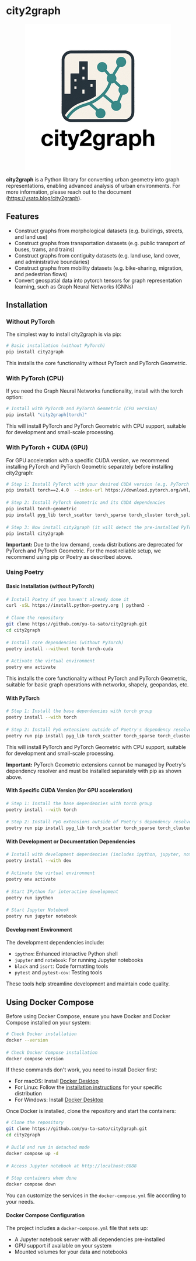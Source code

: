 # city2graph

<p align="center">
  <img src="docs/source/_static/city2graph_logo_main.png" width="400" alt="city2graph logo">
</p>

**city2graph** is a Python library for converting urban geometry into graph representations, enabling advanced analysis of urban environments. For more information, please reach out to the document (https://ysato.blog/city2graph).

## Features

- Construct graphs from morphological datasets (e.g. buildings, streets, and land use)
- Construct graphs from transportation datasets (e.g. public transport of buses, trams, and trains)
- Construct graphs from contiguity datasets (e.g. land use, land cover, and administrative boundaries)
- Construct graphs from mobility datasets (e.g. bike-sharing, migration, and pedestrian flows)
- Convert geospatial data into pytorch tensors for graph representation learning, such as Graph Neural Networks (GNNs)


## Installation

### Without PyTorch

The simplest way to install city2graph is via pip:

```bash
# Basic installation (without PyTorch)
pip install city2graph
```

This installs the core functionality without PyTorch and PyTorch Geometric.

### With PyTorch (CPU)

If you need the Graph Neural Networks functionality, install with the torch option:

```bash
# Install with PyTorch and PyTorch Geometric (CPU version)
pip install "city2graph[torch]"
```

This will install PyTorch and PyTorch Geometric with CPU support, suitable for development and small-scale processing.

### With PyTorch + CUDA (GPU)

For GPU acceleration with a specific CUDA version, we recommend installing PyTorch and PyTorch Geometric separately before installing city2graph:

```bash
# Step 1: Install PyTorch with your desired CUDA version (e.g. PyTorch 2.4.0 + CUDA 12.1)
pip install torch==2.4.0  --index-url https://download.pytorch.org/whl/cu121

# Step 2: Install PyTorch Geometric and its CUDA dependencies
pip install torch-geometric
pip install pyg_lib torch_scatter torch_sparse torch_cluster torch_spline_conv -f https://data.pyg.org/whl/torch-2.4.0+cu121.html

# Step 3: Now install city2graph (it will detect the pre-installed PyTorch)
pip install city2graph
```

**Important:** Due to the low demand, `conda` distributions are deprecated for PyTorch and PyTorch Geometric. For the most reliable setup, we recommend using pip or Poetry as described above.

### Using Poetry

#### Basic Installation (without PyTorch)

```bash
# Install Poetry if you haven't already done it
curl -sSL https://install.python-poetry.org | python3 -

# Clone the repository
git clone https://github.com/yu-ta-sato/city2graph.git
cd city2graph

# Install core dependencies (without PyTorch)
poetry install --without torch torch-cuda

# Activate the virtual environment
poetry env activate
```

This installs the core functionality without PyTorch and PyTorch Geometric, suitable for basic graph operations with networkx, shapely, geopandas, etc.

#### With PyTorch

```bash
# Step 1: Install the base dependencies with torch group
poetry install --with torch

# Step 2: Install PyG extensions outside of Poetry's dependency resolver
poetry run pip install pyg_lib torch_scatter torch_sparse torch_cluster torch_spline_conv -f https://data.pyg.org/whl/torch-2.4.0+cpu.html
```

This will install PyTorch and PyTorch Geometric with CPU support, suitable for development and small-scale processing.

**Important:** PyTorch Geometric extensions cannot be managed by Poetry's dependency resolver and must be installed separately with pip as shown above.

#### With Specific CUDA Version (for GPU acceleration)

```bash
# Step 1: Install the base dependencies with torch group
poetry install --with torch

# Step 2: Install PyG extensions outside of Poetry's dependency resolver with CUDA support
poetry run pip install pyg_lib torch_scatter torch_sparse torch_cluster torch_spline_conv -f https://data.pyg.org/whl/torch-2.4.0+cu121.html
```

#### With Development or Documentation Dependencies

```bash
# Install with development dependencies (includes ipython, jupyter, notebook, and code formatting tools)
poetry install --with dev

# Activate the virtual environment
poetry env activate

# Start IPython for interactive development
poetry run ipython

# Start Jupyter Notebook
poetry run jupyter notebook
```

#### Development Environment

The development dependencies include:
- `ipython`: Enhanced interactive Python shell
- `jupyter` and `notebook`: For running Jupyter notebooks
- `black` and `isort`: Code formatting tools
- `pytest` and `pytest-cov`: Testing tools

These tools help streamline development and maintain code quality.

## Using Docker Compose

Before using Docker Compose, ensure you have Docker and Docker Compose installed on your system:

```bash
# Check Docker installation
docker --version

# Check Docker Compose installation
docker compose version
```

If these commands don't work, you need to install Docker first:
- For macOS: Install [Docker Desktop](https://www.docker.com/products/docker-desktop)
- For Linux: Follow the [installation instructions](https://docs.docker.com/engine/install/) for your specific distribution
- For Windows: Install [Docker Desktop](https://www.docker.com/products/docker-desktop)

Once Docker is installed, clone the repository and start the containers:

```bash
# Clone the repository
git clone https://github.com/yu-ta-sato/city2graph.git
cd city2graph

# Build and run in detached mode
docker compose up -d

# Access Jupyter notebook at http://localhost:8888

# Stop containers when done
docker compose down
```

You can customize the services in the `docker-compose.yml` file according to your needs.

#### Docker Compose Configuration

The project includes a `docker-compose.yml` file that sets up:
- A Jupyter notebook server with all dependencies pre-installed
- GPU support if available on your system
- Mounted volumes for your data and notebooks